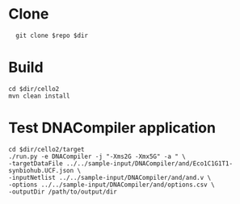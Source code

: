 # Clone

      git clone $repo $dir

# Build

    cd $dir/cello2
    mvn clean install

# Test DNACompiler application

    cd $dir/cello2/target
	./run.py -e DNACompiler -j "-Xms2G -Xmx5G" -a " \
	-targetDataFile ../../sample-input/DNACompiler/and/Eco1C1G1T1-synbiohub.UCF.json \
    -inputNetlist ../../sample-input/DNACompiler/and/and.v \
    -options ../../sample-input/DNACompiler/and/options.csv \
    -outputDir /path/to/output/dir
